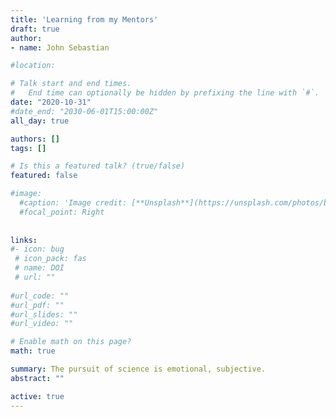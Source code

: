 ```yaml
---
title: 'Learning from my Mentors'
draft: true
author:
- name: John Sebastian

#location: 

# Talk start and end times.
#   End time can optionally be hidden by prefixing the line with `#`.
date: "2020-10-31"
#date_end: "2030-06-01T15:00:00Z"
all_day: true

authors: []
tags: []

# Is this a featured talk? (true/false)
featured: false

#image:
  #caption: 'Image credit: [**Unsplash**](https://unsplash.com/photos/bzdhc5b3Bxs)'
  #focal_point: Right
  
  
links:
#- icon: bug 
 # icon_pack: fas
 # name: DOI
 # url: ""
  
#url_code: ""
#url_pdf: ""
#url_slides: ""
#url_video: ""

# Enable math on this page?
math: true

summary: The pursuit of science is emotional, subjective. 
abstract: ""

active: true
---
```

